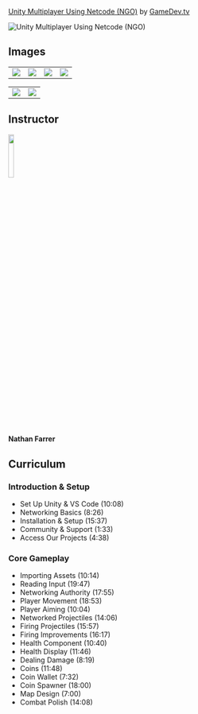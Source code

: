 [Unity Multiplayer Using Netcode (NGO)](https://www.gamedev.tv/p/unity-multiplayer-netcode)
by [GameDev.tv](https://www.gamedev.tv)

![Unity Multiplayer Using Netcode (NGO)](https://www.filepicker.io/api/file/rsoHaRZTymnUSNk4iG0P)


## Images
<table>
    <tr>
        <td><img src="https://www.filepicker.io/api/file/qpcPLDAWTzamrjmCUPlq" /></td>
        <td><img src="https://www.filepicker.io/api/file/wzpsDN4TO9cvrGjQdO2Q" /></td>
        <td><img src="https://www.filepicker.io/api/file/SYlrUTBhSUy6ZhhycX3r" /></td>
        <td><img src="https://www.filepicker.io/api/file/Y390TMFIR52x3TH4GUom" /></td>
    </tr>
</table>

<table>
    <tr>
        <td><img src="https://www.filepicker.io/api/file/w1HEYBuaRemYLZ7S7wPw" /></td>
        <td><img src="https://www.filepicker.io/api/file/UWQrcSrJRLubfCCF1wGI" /></td>
    </tr>
</table>

## Instructor
<img src="https://www.filepicker.io/api/file/Hv1jBXm9RGnigJ2RvvsB" width="15%" />
<h4>Nathan Farrer</h4>

## Curriculum
### Introduction & Setup
- Set Up Unity & VS Code (10:08)
- Networking Basics (8:26)
- Installation & Setup (15:37)
- Community & Support (1:33)
- Access Our Projects (4:38)

### Core Gameplay
- Importing Assets (10:14)
- Reading Input (19:47)
- Networking Authority (17:55)
- Player Movement (18:53)
- Player Aiming (10:04)
- Networked Projectiles (14:06)
- Firing Projectiles (15:57)
- Firing Improvements (16:17)
- Health Component (10:40)
- Health Display (11:46)
- Dealing Damage (8:19)
- Coins (11:48)
- Coin Wallet (7:32)
- Coin Spawner (18:00)
- Map Design (7:00)
- Combat Polish (14:08)